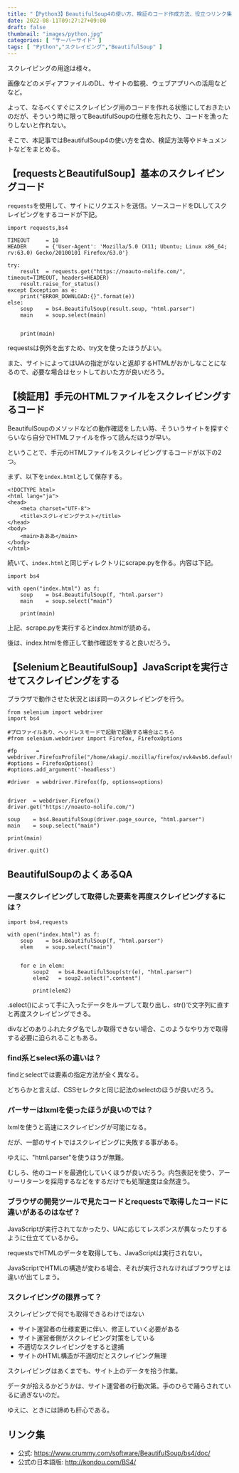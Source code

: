 ```yaml
---
title: "【Python3】BeautifulSoup4の使い方、検証のコード作成方法、役立つリンク集のまとめ【保存版】"
date: 2022-08-11T09:27:27+09:00
draft: false
thumbnail: "images/python.jpg"
categories: [ "サーバーサイド" ]
tags: [ "Python","スクレイピング","BeautifulSoup" ]
---
```


スクレイピングの用途は様々。

画像などのメディアファイルのDL、サイトの監視、ウェブアプリへの活用などなど。

よって、なるべくすぐにスクレイピング用のコードを作れる状態にしておきたいのだが、そういう時に限ってBeautifulSoupの仕様を忘れたり、コードを漁ったりしないと作れない。

そこで、本記事ではBeautifulSoup4の使い方を含め、検証方法等やドキュメントなどをまとめる。


## 【requestsとBeautifulSoup】基本のスクレイピングコード

`requests`を使用して、サイトにリクエストを送信。ソースコードをDLしてスクレイピングをするコードが下記。

    import requests,bs4
    
    TIMEOUT     = 10
    HEADER      = {'User-Agent': 'Mozilla/5.0 (X11; Ubuntu; Linux x86_64; rv:63.0) Gecko/20100101 Firefox/63.0'}
    
    try:
        result  = requests.get("https://noauto-nolife.com/", timeout=TIMEOUT, headers=HEADER)
        result.raise_for_status()
    except Exception as e:
        print("ERROR_DOWNLOAD:{}".format(e))
    else:
        soup    = bs4.BeautifulSoup(result.soup, "html.parser")
        main    = soup.select(main)
    
    
        print(main)
    

requestsは例外を出すため、try文を使ったほうがよい。

また、サイトによってはUAの指定がないと返却するHTMLがおかしなことになるので、必要な場合はセットしておいた方が良いだろう。


## 【検証用】手元のHTMLファイルをスクレイピングするコード

BeautifulSoupのメソッドなどの動作確認をしたい時、そういうサイトを探すぐらいなら自分でHTMLファイルを作って読んだほうが早い。

ということで、手元のHTMLファイルをスクレイピングするコードが以下の2つ。

まず、以下を`index.html`として保存する。


    <!DOCTYPE html>
    <html lang="ja">
    <head>
        <meta charset="UTF-8">
        <title>スクレイピングテスト</title>
    </head>
    <body>
        <main>あああ</main>
    </body>
    </html>


続いて、`index.html`と同じディレクトリにscrape.pyを作る。内容は下記。

    import bs4
    
    with open("index.html") as f:
        soup    = bs4.BeautifulSoup(f, "html.parser")
        main    = soup.select("main")
    
        print(main)
    
上記、scrape.pyを実行するとindex.htmlが読める。

後は、index.htmlを修正して動作確認をすると良いだろう。



## 【SeleniumとBeautifulSoup】JavaScriptを実行させてスクレイピングをする

ブラウザで動作させた状況とほぼ同一のスクレイピングを行う。

    from selenium import webdriver
    import bs4
    
    #プロファイルあり、ヘッドレスモードで起動で起動する場合はこちら
    #from selenium.webdriver import Firefox, FirefoxOptions
    
    #fp      = webdriver.FirefoxProfile("/home/akagi/.mozilla/firefox/vvk4wsb6.default")
    #options = FirefoxOptions()
    #options.add_argument('-headless')
    
    #driver  = webdriver.Firefox(fp, options=options)
    
    
    driver  = webdriver.Firefox()
    driver.get("https://noauto-nolife.com/")
    
    soup    = bs4.BeautifulSoup(driver.page_source, "html.parser")
    main    = soup.select("main")
    
    print(main)
    
    driver.quit()


## BeautifulSoupのよくあるQA

### 一度スクレイピングして取得した要素を再度スクレイピングするには？

    import bs4,requests
    
    with open("index.html") as f:
        soup    = bs4.BeautifulSoup(f, "html.parser")
        elem    = soup.select("main")
    
    
        for e in elem:
            soup2   = bs4.BeautifulSoup(str(e), "html.parser")
            elem2   = soup2.select(".content")
    
            print(elem2)
    

.select()によって手に入ったデータをループして取り出し、str()で文字列に直すと再度スクレイピングできる。

divなどのありふれたタグ名でしか取得できない場合、このようなやり方で取得する必要に迫られることもある。



### find系とselect系の違いは？

findとselectでは要素の指定方法が全く異なる。

どちらかと言えば、CSSセレクタと同じ記法のselectのほうが良いだろう。


### パーサーはlxmlを使ったほうが良いのでは？

lxmlを使うと高速にスクレイピングが可能になる。

だが、一部のサイトではスクレイピングに失敗する事がある。

ゆえに、"html.parser"を使うほうが無難。

むしろ、他のコードを最適化していくほうが良いだろう。内包表記を使う、アーリーリターンを採用するなどをするだけでも処理速度は全然違う。

### ブラウザの開発ツールで見たコードとrequestsで取得したコードに違いがあるのはなぜ？

JavaScriptが実行されてなかったり、UAに応じてレスポンスが異なったりするように仕立てているから。

requestsでHTMLのデータを取得しても、JavaScriptは実行されない。

JavaScriptでHTMLの構造が変わる場合、それが実行されなければブラウザとは違いが出てしまう。

### スクレイピングの限界って？

スクレイピングで何でも取得できるわけではない

- サイト運営者の仕様変更に伴い、修正していく必要がある
- サイト運営者側がスクレイピング対策をしている
- 不適切なスクレイピングをすると逮捕
- サイトのHTML構造が不適切だとスクレイピング無理

スクレイピングはあくまでも、サイト上のデータを拾う作業。

データが拾えるかどうかは、サイト運営者の行動次第。手のひらで踊らされているに過ぎないのだ。

ゆえに、ときには諦めも肝心である。


## リンク集

- 公式: https://www.crummy.com/software/BeautifulSoup/bs4/doc/
- 公式の日本語版: http://kondou.com/BS4/


